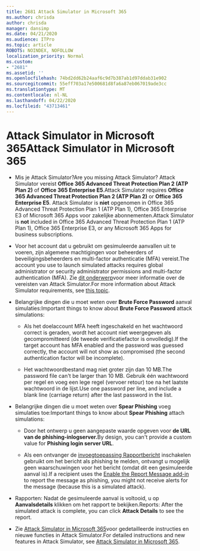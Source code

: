 ```yaml
---
title: 2681 Attack Simulator in Microsoft 365
ms.author: chrisda
author: chrisda
manager: dansimp
ms.date: 04/21/2020
ms.audience: ITPro
ms.topic: article
ROBOTS: NOINDEX, NOFOLLOW
localization_priority: Normal
ms.custom:
- "2681"
ms.assetid: ''
ms.openlocfilehash: 74bd2dd62b24aaf6c9d7b387ab1d97ddab31e902
ms.sourcegitcommit: 55eff703a17e500681d8fa6a87eb067019ade3cc
ms.translationtype: MT
ms.contentlocale: nl-NL
ms.lasthandoff: 04/22/2020
ms.locfileid: "43713461"
---
```

# <a name="attack-simulator-in-microsoft-365"></a><span data-ttu-id="7e41d-102">Attack Simulator in Microsoft 365</span><span class="sxs-lookup"><span data-stu-id="7e41d-102">Attack Simulator in Microsoft 365</span></span>

- <span data-ttu-id="7e41d-103">Mis je Attack Simulator?</span><span class="sxs-lookup"><span data-stu-id="7e41d-103">Are you missing Attack Simulator?</span></span> <span data-ttu-id="7e41d-104">Attack Simulator vereist **Office 365 Advanced Threat Protection Plan 2 (ATP Plan 2)** of **Office 365 Enterprise E5**.</span><span class="sxs-lookup"><span data-stu-id="7e41d-104">Attack Simulator requires **Office 365 Advanced Threat Protection Plan 2 (ATP Plan 2)** or **Office 365 Enterprise E5**.</span></span> <span data-ttu-id="7e41d-105">Attack Simulator is **niet** opgenomen in Office 365 Advanced Threat Protection Plan 1 (ATP Plan 1), Office 365 Enterprise E3 of Microsoft 365 Apps voor zakelijke abonnementen.</span><span class="sxs-lookup"><span data-stu-id="7e41d-105">Attack Simulator is **not** included in Office 365 Advanced Threat Protection Plan 1 (ATP Plan 1), Office 365 Enterprise E3, or any Microsoft 365 Apps for business subscriptions.</span></span>

- <span data-ttu-id="7e41d-106">Voor het account dat u gebruikt om gesimuleerde aanvallen uit te voeren, zijn algemene machtigingen voor beheerders of beveiligingsbeheerders en multi-factor authenticatie (MFA) vereist.</span><span class="sxs-lookup"><span data-stu-id="7e41d-106">The account you use to launch simulated attacks requires global administrator or security administrator permissions and multi-factor authentication (MFA).</span></span> <span data-ttu-id="7e41d-107">Zie [dit onderwerp](https://docs.microsoft.com/office365/securitycompliance/attack-simulator#before-you-begin)voor meer informatie over de vereisten van Attack Simulator.</span><span class="sxs-lookup"><span data-stu-id="7e41d-107">For more information about Attack Simulator requirements, see [this topic](https://docs.microsoft.com/office365/securitycompliance/attack-simulator#before-you-begin).</span></span>

- <span data-ttu-id="7e41d-108">Belangrijke dingen die u moet weten over **Brute Force Password** aanval simulaties:</span><span class="sxs-lookup"><span data-stu-id="7e41d-108">Important things to know about **Brute Force Password** attack simulations:</span></span>

  - <span data-ttu-id="7e41d-109">Als het doelaccount MFA heeft ingeschakeld en het wachtwoord correct is geraden, wordt het account niet weergegeven als gecompromitteerd (de tweede verificatiefactor is onvolledig).</span><span class="sxs-lookup"><span data-stu-id="7e41d-109">If the target account has MFA enabled and the password was guessed correctly, the account will not show as compromised (the second authentication factor will be incomplete).</span></span>

  - <span data-ttu-id="7e41d-110">Het wachtwoordbestand mag niet groter zijn dan 10 MB.</span><span class="sxs-lookup"><span data-stu-id="7e41d-110">The password file can't be larger than 10 MB.</span></span> <span data-ttu-id="7e41d-111">Gebruik één wachtwoord per regel en voeg een lege regel (vervoer retour) toe na het laatste wachtwoord in de lijst.</span><span class="sxs-lookup"><span data-stu-id="7e41d-111">Use one password per line, and include a blank line (carriage return) after the last password in the list.</span></span>

- <span data-ttu-id="7e41d-112">Belangrijke dingen die u moet weten over **Spear Phishing** voeg simulaties toe:</span><span class="sxs-lookup"><span data-stu-id="7e41d-112">Important things to know about **Spear Phishing** attach simulations:</span></span>

  - <span data-ttu-id="7e41d-113">Door het ontwerp u geen aangepaste waarde opgeven voor **de URL van de phishing-inlogserver.**</span><span class="sxs-lookup"><span data-stu-id="7e41d-113">By design, you can't provide a custom value for **Phishing login server URL**.</span></span>

  - <span data-ttu-id="7e41d-114">Als een ontvanger de [invoegtoepassing Rapportbericht](https://docs.microsoft.com/microsoft-365/security/office-365-security/enable-the-report-message-add-in) inschakelen gebruikt om het bericht als phishing te melden, ontvangt u mogelijk geen waarschuwingen voor het bericht (omdat dit een gesimuleerde aanval is).</span><span class="sxs-lookup"><span data-stu-id="7e41d-114">If a recipient uses the [Enable the Report Message add-in](https://docs.microsoft.com/microsoft-365/security/office-365-security/enable-the-report-message-add-in) to report the message as phishing, you might not receive alerts for the message (because this is a simulated attack).</span></span>

- <span data-ttu-id="7e41d-115">Rapporten: Nadat de gesimuleerde aanval is voltooid, u op **Aanvalsdetails** klikken om het rapport te bekijken.</span><span class="sxs-lookup"><span data-stu-id="7e41d-115">Reports: After the simulated attack is complete, you can click **Attack Details** to see the report.</span></span>

- <span data-ttu-id="7e41d-116">Zie [Attack Simulator in Microsoft 365](https://docs.microsoft.com/microsoft-365/security/office-365-security/attack-simulator)voor gedetailleerde instructies en nieuwe functies in Attack Simulator.</span><span class="sxs-lookup"><span data-stu-id="7e41d-116">For detailed instructions and new features in Attack Simulator, see [Attack Simulator in Microsoft 365](https://docs.microsoft.com/microsoft-365/security/office-365-security/attack-simulator).</span></span>
